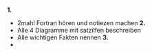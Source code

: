 **1.**
- 2mahl Fortran hören und notiezen machen
**2.**
- Alle 4 Diagramme mit satzilfen beschreiben
- Alle wichtigen Fakten nennen
**3.**
- 